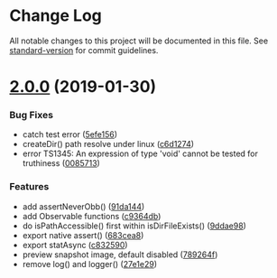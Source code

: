 # Change Log

All notable changes to this project will be documented in this file. See [standard-version](https://github.com/conventional-changelog/standard-version) for commit guidelines.

<a name="2.0.0"></a>
# [2.0.0](https://github.com/waitingsong/rxcam/compare/v1.0.3...v2.0.0) (2019-01-30)


### Bug Fixes

* catch test error ([5efe156](https://github.com/waitingsong/rxcam/commit/5efe156))
* createDir() path resolve under linux ([c6d1274](https://github.com/waitingsong/rxcam/commit/c6d1274))
* error TS1345: An expression of type 'void' cannot be tested for truthiness ([0085713](https://github.com/waitingsong/rxcam/commit/0085713))


### Features

* add assertNeverObb() ([91da144](https://github.com/waitingsong/rxcam/commit/91da144))
* add Observable functions ([c9364db](https://github.com/waitingsong/rxcam/commit/c9364db))
* do isPathAccessible() first within isDirFileExists() ([9ddae98](https://github.com/waitingsong/rxcam/commit/9ddae98))
* export native assert() ([683cea8](https://github.com/waitingsong/rxcam/commit/683cea8))
* export statAsync ([c832590](https://github.com/waitingsong/rxcam/commit/c832590))
* preview snapshot image, default disabled ([789264f](https://github.com/waitingsong/rxcam/commit/789264f))
* remove log() and logger() ([27e1e29](https://github.com/waitingsong/rxcam/commit/27e1e29))
